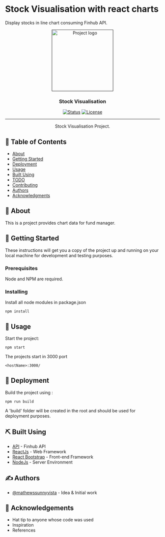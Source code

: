 # Stock Visualisation with react charts
Display stocks in line chart consuming Finhub API.

<p align="center">
  <a href="" rel="noopener">
  <img width=200px height=200px src="public/favicon.ico" alt="Project logo"></a>
</p>

<h3 align="center">Stock Visualisation</h3>

<div align="center">

[![Status](https://img.shields.io/badge/status-active-success.svg)]()
[![License](https://img.shields.io/badge/license-MIT-blue.svg)](/LICENSE)

</div>

---

<p align="center"> Stock Visualisation Project.
    <br> 
</p>

## 📝 Table of Contents

- [About](#about)
- [Getting Started](#getting_started)
- [Deployment](#deployment)
- [Usage](#usage)
- [Built Using](#built_using)
- [TODO](../TODO.md)
- [Contributing](../CONTRIBUTING.md)
- [Authors](#authors)
- [Acknowledgments](#acknowledgement)

## 🧐 About <a name = "about"></a>

This is a project provides chart data for fund manager. 

## 🏁 Getting Started <a name = "getting_started"></a>

These instructions will get you a copy of the project up and running on your local machine for development and testing purposes.

### Prerequisites

Node and NPM are required.

### Installing

Install all node modules in package.json

```
npm install
```

<!-- 
## 🔧 Running the tests <a name = "tests"></a>

Explain how to run the automated tests for this system.

### Break down into end to end tests

Explain what these tests test and why

```
Give an example
```

### And coding style tests

Explain what these tests test and why

```
Give an example
``` -->

## 🎈 Usage <a name="usage"></a>

Start the project: 

```
npm start
```

The projects start in 3000 port

```
<hostName>:3000/
```
## 🚀 Deployment <a name = "deployment"></a>


Build the project using : 

```
npm run build
```

A 'build' folder will be created in the root and should be used for deployment purposes.

## ⛏️ Built Using <a name = "built_using"></a>

- [API]( https://finnhub.io/docs/api#introduction) - Finhub API
- [ReactJs](https://react.dev/) - Web Framework
- [React Bootstrap](https://react-bootstrap.github.io) - Front-end Framework
- [NodeJs](https://nodejs.org/en/) - Server Environment

## ✍️ Authors <a name = "authors"></a>

- [@mathewssunnyvista](https://github.com/mathewssunnyvista) - Idea & Initial work


## 🎉 Acknowledgements <a name = "acknowledgement"></a>

- Hat tip to anyone whose code was used
- Inspiration
- References

